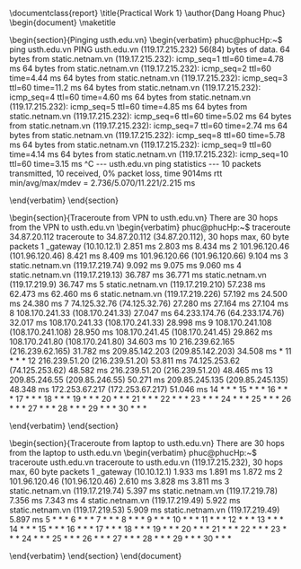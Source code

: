 \documentclass{report}
\title{Practical Work 1}
\author{Dang Hoang Phuc}
\begin{document}
\maketitle


\begin{section}{Pinging usth.edu.vn}
\begin{verbatim}
phuc@phucHp:~$ ping usth.edu.vn
PING usth.edu.vn (119.17.215.232) 56(84) bytes of data.
64 bytes from static.netnam.vn (119.17.215.232): icmp_seq=1 ttl=60 time=4.78 ms
64 bytes from static.netnam.vn (119.17.215.232): icmp_seq=2 ttl=60 time=4.44 ms
64 bytes from static.netnam.vn (119.17.215.232): icmp_seq=3 ttl=60 time=11.2 ms
64 bytes from static.netnam.vn (119.17.215.232): icmp_seq=4 ttl=60 time=4.60 ms
64 bytes from static.netnam.vn (119.17.215.232): icmp_seq=5 ttl=60 time=4.85 ms
64 bytes from static.netnam.vn (119.17.215.232): icmp_seq=6 ttl=60 time=5.02 ms
64 bytes from static.netnam.vn (119.17.215.232): icmp_seq=7 ttl=60 time=2.74 ms
64 bytes from static.netnam.vn (119.17.215.232): icmp_seq=8 ttl=60 time=5.78 ms
64 bytes from static.netnam.vn (119.17.215.232): icmp_seq=9 ttl=60 time=4.14 ms
64 bytes from static.netnam.vn (119.17.215.232): icmp_seq=10 ttl=60 time=3.15 ms
^C
--- usth.edu.vn ping statistics ---
10 packets transmitted, 10 received, 0% packet loss, time 9014ms
rtt min/avg/max/mdev = 2.736/5.070/11.221/2.215 ms

    
\end{verbatim}
\end{section}

\begin{section}{Traceroute from VPN to usth.edu.vn}
There are 30 hops from the VPN to usth.edu.vn
\begin{verbatim}
phuc@phucHp:~$ traceroute 34.87.20.112
traceroute to 34.87.20.112 (34.87.20.112), 30 hops max, 60 byte packets
 1  _gateway (10.10.12.1)  2.851 ms  2.803 ms  8.434 ms
 2  101.96.120.46 (101.96.120.46)  8.421 ms  8.409 ms 101.96.120.66 (101.96.120.66)  9.104 ms
 3  static.netnam.vn (119.17.219.74)  9.092 ms  9.075 ms  9.060 ms
 4  static.netnam.vn (119.17.219.13)  36.787 ms  36.771 ms static.netnam.vn (119.17.219.9)  36.747 ms
 5  static.netnam.vn (119.17.219.210)  57.238 ms  62.473 ms  62.460 ms
 6  static.netnam.vn (119.17.219.226)  57.192 ms  24.500 ms  24.380 ms
 7  74.125.32.76 (74.125.32.76)  27.280 ms  27.164 ms  27.104 ms
 8  108.170.241.33 (108.170.241.33)  27.047 ms 64.233.174.76 (64.233.174.76)  32.017 ms 108.170.241.33 (108.170.241.33)  28.998 ms
 9  108.170.241.108 (108.170.241.108)  28.950 ms 108.170.241.45 (108.170.241.45)  29.862 ms 108.170.241.80 (108.170.241.80)  34.603 ms
10  216.239.62.165 (216.239.62.165)  31.782 ms 209.85.142.203 (209.85.142.203)  34.508 ms *
11  * * *
12  216.239.51.20 (216.239.51.20)  53.811 ms 74.125.253.62 (74.125.253.62)  48.582 ms 216.239.51.20 (216.239.51.20)  48.465 ms
13  209.85.246.55 (209.85.246.55)  50.271 ms 209.85.245.135 (209.85.245.135)  48.348 ms 172.253.67.217 (172.253.67.217)  51.046 ms
14  * * *
15  * * *
16  * * *
17  * * *
18  * * *
19  * * *
20  * * *
21  * * *
22  * * *
23  * * *
24  * * *
25  * * *
26  * * *
27  * * *
28  * * *
29  * * *
30  * * *


\end{verbatim}
\end{section}

\begin{section}{Traceroute from laptop to usth.edu.vn}
There are 30 hops from the laptop to usth.edu.vn
\begin{verbatim}
phuc@phucHp:~$ traceroute usth.edu.vn
traceroute to usth.edu.vn (119.17.215.232), 30 hops max, 60 byte packets
 1  _gateway (10.10.12.1)  1.933 ms  1.891 ms  1.872 ms
 2  101.96.120.46 (101.96.120.46)  2.610 ms  3.828 ms  3.811 ms
 3  static.netnam.vn (119.17.219.74)  5.397 ms static.netnam.vn (119.17.219.78)  7.356 ms  7.343 ms
 4  static.netnam.vn (119.17.219.49)  5.922 ms static.netnam.vn (119.17.219.53)  5.909 ms static.netnam.vn (119.17.219.49)  5.897 ms
 5  * * *
 6  * * *
 7  * * *
 8  * * *
 9  * * *
10  * * *
11  * * *
12  * * *
13  * * *
14  * * *
15  * * *
16  * * *
17  * * *
18  * * *
19  * * *
20  * * *
21  * * *
22  * * *
23  * * *
24  * * *
25  * * *
26  * * *
27  * * *
28  * * *
29  * * *
30  * * *

\end{verbatim}
\end{section}
\end{document}
